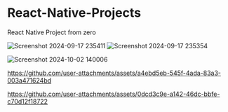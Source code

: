 # React-Native-Projects
React Native Project from zero

![Screenshot 2024-09-17 235411](https://github.com/user-attachments/assets/d92ffe54-a2e2-4fd9-a756-5c7e026f399d)   ![Screenshot 2024-09-17 235354](https://github.com/user-attachments/assets/f47fbfcd-b610-4967-b7eb-67f43b84c62d)

![Screenshot 2024-10-02 140006](https://github.com/user-attachments/assets/f1744b87-dc6c-4862-ac11-7588fd0cdf9f)


https://github.com/user-attachments/assets/a4ebd5eb-545f-4ada-83a3-003a471624bd

https://github.com/user-attachments/assets/0dcd3c9e-a142-46dc-bbfe-c70d12f18722
